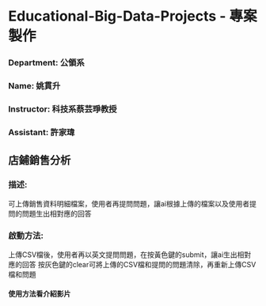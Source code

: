 # Educational-Big-Data-Projects - 專案製作

### Department: 公領系 
### Name: 姚貫升
### Instructor: 科技系蔡芸琤教授
### Assistant: 許家瑋

## 店鋪銷售分析
### 描述: 
可上傳銷售資料明細檔案，使用者再提問問題，讓ai根據上傳的檔案以及使用者提問的問題生出相對應的回答

### 啟動方法: 
上傳CSV檔後，使用者再以英文提問問題，在按黃色鍵的submit，讓ai生出相對應的回答
按灰色鍵的clear可將上傳的CSV檔和提問的問題清除，再重新上傳CSV檔和問題

#### 使用方法看介紹影片
